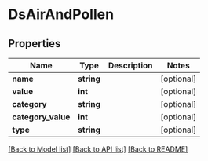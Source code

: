 # DsAirAndPollen

## Properties
Name | Type | Description | Notes
------------ | ------------- | ------------- | -------------
**name** | **string** |  | [optional] 
**value** | **int** |  | [optional] 
**category** | **string** |  | [optional] 
**category_value** | **int** |  | [optional] 
**type** | **string** |  | [optional] 

[[Back to Model list]](../../README.md#documentation-for-models) [[Back to API list]](../../README.md#documentation-for-api-endpoints) [[Back to README]](../../README.md)

